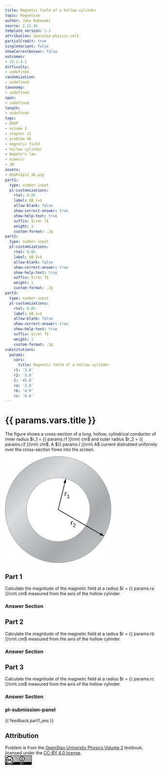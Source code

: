 ```yaml
---
title: Magnetic field of a hollow cylinder
topic: Magnetism
author: Jake Bobowski
source: 2.12.46
template_version: 1.3
attribution: openstax-physics-vol2
partialCredit: true
singleVariant: false
showCorrectAnswer: false
outcomes:
- 19.2.4.1
difficulty:
- undefined
randomization:
- undefined
taxonomy:
- undefined
span:
- undefined
length:
- undefined
tags:
- OSUP
- volume 2
- chapter 12
- problem 46
- magnetic field
- hollow cylinder
- Ampere's law
- numeric
- JB
assets:
- OSUPv2p12_46.png
part1:
  type: number-input
  pl-customizations:
    rtol: 0.05
    label: $B_1=$
    allow-blank: false
    show-correct-answer: true
    show-help-text: true
    suffix: $\rm\ T$
    weight: 1
    custom-format: .3g
part2:
  type: number-input
  pl-customizations:
    rtol: 0.05
    label: $B_2=$
    allow-blank: false
    show-correct-answer: true
    show-help-text: true
    suffix: $\rm\ T$
    weight: 1
    custom-format: .3g
part3:
  type: number-input
  pl-customizations:
    rtol: 0.05
    label: $B_3=$
    allow-blank: false
    show-correct-answer: true
    show-help-text: true
    suffix: $\rm\ T$
    weight: 1
    custom-format: .3g
substitutions:
  params:
    vars:
      title: Magnetic field of a hollow cylinder
    r1: '3.0'
    r2: '5.0'
    I: '45.0'
    ra: '2.0'
    rb: '4.0'
    rc: '6.0'
---
```

# {{ params.vars.title }}
The figure shows a cross-section of a long, hollow, cylindrical conductor of inner radius $r_1 = {{ params.r1 }}\rm\ cm$ and outer radius $r_2 = {{ params.r2 }}\rm\ cm$.
A ${{ params.I }}\rm\ A$ current distrubted uniformly over the cross-section flows into the screen.

<img src="OSUPv2p12_46.png" width=350 alt="Cross-section of a hollow cylinder carry a uniform current.">

## Part 1

Calculate the magnitude of the magnetic field at a radius $r = {{ params.ra }}\rm\ cm$ measured from the axis of the hollow cylinder.

### Answer Section

## Part 2

Calculate the magnitude of the magnetic field at a radius $r = {{ params.rb }}\rm\ cm$ measured from the axis of the hollow cylinder.

### Answer Section

## Part 3

Calculate the magnitude of the magnetic field at a radius $r = {{ params.rc }}\rm\ cm$ measured from the axis of the hollow cylinder.

### Answer Section

### pl-submission-panel

{{ feedback.part1_ans }}

## Attribution

Problem is from the [OpenStax University Physics Volume 2](https://openstax.org/details/books/university-physics-volume-2) textbook, licensed under the [CC-BY 4.0 license](https://creativecommons.org/licenses/by/4.0/).<br>![Image representing the Creative Commons 4.0 BY license.](https://raw.githubusercontent.com/firasm/bits/master/by.png)